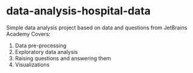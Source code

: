 # data-analysis-hospital-data
Simple data analysis project based on data and questions from JetBrains Academy
Covers:
1. Data pre-processing
2. Exploratory data analysis
3. Raising questions and answering them
4. Visualizations

